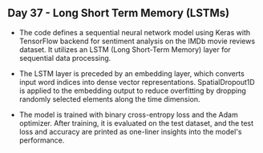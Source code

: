 ## Day 37 - Long Short Term Memory (LSTMs)

- The code defines a sequential neural network model using Keras with TensorFlow backend for sentiment analysis on the IMDb movie reviews dataset. It utilizes an LSTM (Long Short-Term Memory) layer for sequential data processing.

- The LSTM layer is preceded by an embedding layer, which converts input word indices into dense vector representations. SpatialDropout1D is applied to the embedding output to reduce overfitting by dropping randomly selected elements along the time dimension.

- The model is trained with binary cross-entropy loss and the Adam optimizer. After training, it is evaluated on the test dataset, and the test loss and accuracy are printed as one-liner insights into the model's performance.